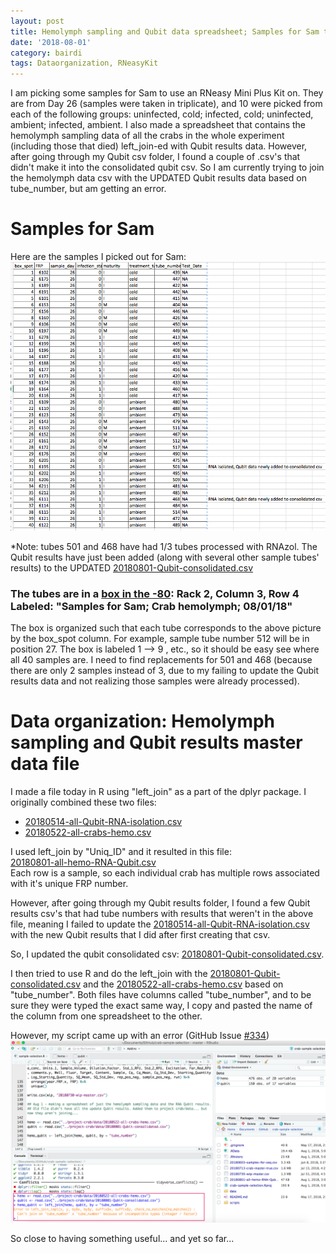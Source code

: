 ```yaml
---
layout: post
title: Hemolymph sampling and Qubit data spreadsheet; Samples for Sam to run RNeasy Mini Plus Kit
date: '2018-08-01'
category: bairdi
tags: Dataorganization, RNeasyKit
---
```

I am picking some samples for Sam to use an RNeasy Mini Plus Kit on. They are from Day 26 (samples were taken in triplicate), and 10 were picked from each of the following groups: uninfected, cold; infected, cold; uninfected, ambient; infected, ambient. I also made a spreadsheet that contains the hemolymph sampling data of all the crabs in the whole experiment (including those that died) left_join-ed with Qubit results data. However, after going through my Qubit csv folder, I found a couple of .csv's that didn't make it into the consolidated qubit csv. So I am currently trying to join the hemolymph data csv with the UPDATED Qubit results data based on tube_number, but am getting an error.

# Samples for Sam 
Here are the samples I picked out for Sam:    
![img](../notebook-images/20180801-most-of-samples-for-sam.png)

*Note: tubes 501 and 468 have had 1/3 tubes processed with RNAzol. The Qubit results have just been added (along with several other sample tubes' results) to the UPDATED [20180801-Qubit-consolidated.csv](https://github.com/RobertsLab/project-crab/blob/master/data/20180801-Qubit-consolidated.csv)

### **The tubes are in a [box in the -80](https://docs.google.com/spreadsheets/d/1Qsvz3QTURlPF_hX05BQxjom3484WuMfqQ1ILl9LEljU/edit#gid=2006985773): Rack 2, Column 3, Row 4** Labeled: "Samples for Sam; Crab hemolymph; 08/01/18"

The box is organized such that each tube corresponds to the above picture by the box_spot column. For example, sample tube number 512 will be in position 27. The box is labeled 1 --> 9 , etc., so it should be easy see where all 40 samples are. I need to find replacements for 501 and 468 (because there are only 2 samples instead of 3, due to my failing to update the Qubit results data and not realizing those samples were already processed).

# Data organization: Hemolymph sampling and Qubit results master data file
I made a file today in R using "left_join" as a part of the dplyr package. I originally combined these two files:    
- [20180514-all-Qubit-RNA-isolation.csv](https://github.com/RobertsLab/project-crab/edit/master/data/20180514-all-Qubit-RNA-isolation.csv)
- [20180522-all-crabs-hemo.csv](https://github.com/RobertsLab/project-crab/edit/master/data/20180522-all-crabs-hemo.csv)

I used left_join by "Uniq_ID" and it resulted in this file:   
[20180801-all-hemo-RNA-Qubit.csv](https://raw.githubusercontent.com/RobertsLab/project-crab/master/data/20180801-all-hemo-RNA-Qubit.csv)   
Each row is a sample, so each individual crab has multiple rows associated with it's unique FRP number. 

However, after going through my Qubit results folder, I found a few Qubit results csv's that had tube numbers with results that weren't in the above file, meaning I failed to update the [20180514-all-Qubit-RNA-isolation.csv](https://github.com/RobertsLab/project-crab/edit/master/data/20180514-all-Qubit-RNA-isolation.csv) with the new Qubit results that I did after first creating that csv. 

So, I updated the qubit consolidated csv: [20180801-Qubit-consolidated.csv](https://raw.githubusercontent.com/RobertsLab/project-crab/master/data/20180801-Qubit-consolidated.csv). 

I then tried to use R and do the left_join with the [20180801-Qubit-consolidated.csv](https://raw.githubusercontent.com/RobertsLab/project-crab/master/data/20180801-Qubit-consolidated.csv) and the [20180522-all-crabs-hemo.csv](https://raw.githubusercontent.com/RobertsLab/project-crab/master/data/20180522-all-crabs-hemo.csv) based on "tube_number". Both files have columns called "tube_number", and to be sure they were typed the exact same way, I copy and pasted the name of the column from one spreadsheet to the other. 

However, my script came up with an error (GitHub Issue [#334](https://github.com/RobertsLab/resources/issues/334))    
![img](../notebook-images/20180801-R-error.png)

So close to having something useful... and yet so far... 
